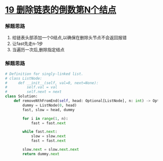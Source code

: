 # [19 删除链表的倒数第N个结点](https://leetcode.cn/problems/remove-nth-node-from-end-of-list/)

### 解题思路

1. 给链表头部添加一个0结点,以确保在删除头节点不会返回报错
2. 让fast先走n-1步
3. 当遍历一次后,删除指定结点

### 解题思路

```python
# Definition for singly-linked list.
# class ListNode:
#     def __init__(self, val=0, next=None):
#         self.val = val
#         self.next = next
class Solution:
    def removeNthFromEnd(self, head: Optional[ListNode], n: int) -> Optional[ListNode]:
        dummy = ListNode(0, head)
        fast, slow = head, dummy

        for i in range(1, n):
            fast = fast.next

        while fast.next:
            slow = slow.next
            fast = fast.next

        slow.next = slow.next.next
        return dummy.next

```

